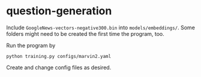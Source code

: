 # question-generation

Include `GoogleNews-vectors-negative300.bin` into `models/embeddings/`. Some folders might need to be created the first time the program, too.

Run the program by
```
python training.py configs/marvin2.yaml
```

Create and change config files as desired.

